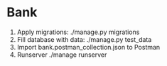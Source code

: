 # Bank

1. Apply migrations:          ./manage.py migrations
2. Fill database with data:   ./manage.py test_data
3. Import bank.postman_collection.json  to Postman
4. Runserver                  ./manage runserver
